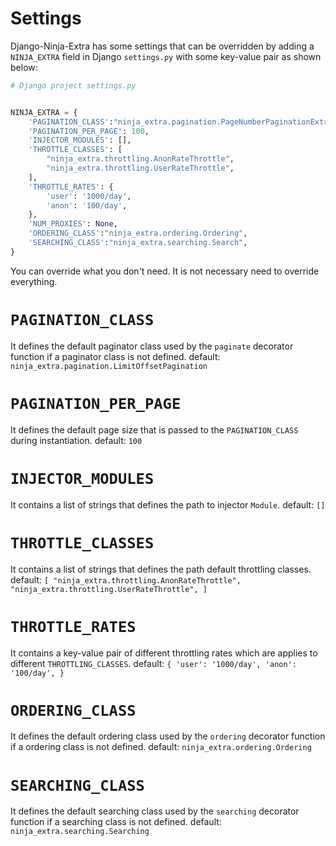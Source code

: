 # **Settings**

Django-Ninja-Extra has some settings that can be overridden by adding a `NINJA_EXTRA` field in Django `settings.py` with some key-value pair as shown below:

```python
# Django project settings.py


NINJA_EXTRA = {
    'PAGINATION_CLASS':"ninja_extra.pagination.PageNumberPaginationExtra",
    'PAGINATION_PER_PAGE': 100,
    'INJECTOR_MODULES': [],
    'THROTTLE_CLASSES': [
        "ninja_extra.throttling.AnonRateThrottle",
        "ninja_extra.throttling.UserRateThrottle",
    ],
    'THROTTLE_RATES': {
        'user': '1000/day',
        'anon': '100/day',
    },
    'NUM_PROXIES': None,
    'ORDERING_CLASS':"ninja_extra.ordering.Ordering",
    'SEARCHING_CLASS':"ninja_extra.searching.Search",
}
```

You can override what you don't need. It is not necessary need to override everything.

# `PAGINATION_CLASS`

It defines the default paginator class used by the `paginate` decorator
function if a paginator class is not defined.
default: `ninja_extra.pagination.LimitOffsetPagination`

# `PAGINATION_PER_PAGE`

It defines the default page size that is passed to the `PAGINATION_CLASS` during instantiation.
default: `100`

# `INJECTOR_MODULES`

It contains a list of strings that defines the path to injector `Module`.
default: `[]`

# `THROTTLE_CLASSES`

It contains a list of strings that defines the path default throttling classes.
default: `[
    "ninja_extra.throttling.AnonRateThrottle",
    "ninja_extra.throttling.UserRateThrottle",
]`

# `THROTTLE_RATES`

It contains a key-value pair of different throttling rates which are applies to different `THROTTLING_CLASSES`.
default: `{
    'user': '1000/day',
    'anon': '100/day',
}`

# `ORDERING_CLASS`

It defines the default ordering class used by the `ordering` decorator
function if a ordering class is not defined.
default: `ninja_extra.ordering.Ordering`

# `SEARCHING_CLASS`

It defines the default searching class used by the `searching` decorator
function if a searching class is not defined.
default: `ninja_extra.searching.Searching`
